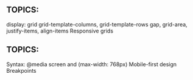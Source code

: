 ## TOPICS:
display: grid
grid-template-columns, grid-template-rows
gap, grid-area, justify-items, align-items
Responsive grids


## TOPICS:
Syntax: @media screen and (max-width: 768px)
Mobile-first design
Breakpoints


